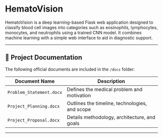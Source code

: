# HematoVision

HematoVision is a deep learning-based Flask web application designed to classify blood cell images into categories such as eosinophils, lymphocytes, monocytes, and neutrophils using a trained CNN model. It combines machine learning with a simple web interface to aid in diagnostic support.

---

## 📁 Project Documentation

The following official documents are included in the `/docs` folder:

| Document Name              | Description                                  |
|---------------------------|----------------------------------------------|
| `Problem_Statement.docx`  | Defines the medical problem and motivation   |
| `Project_Planning.docx`   | Outlines the timeline, technologies, and scope |
| `Project_Proposal.docx`   | Details methodology, architecture, and goals |

---
